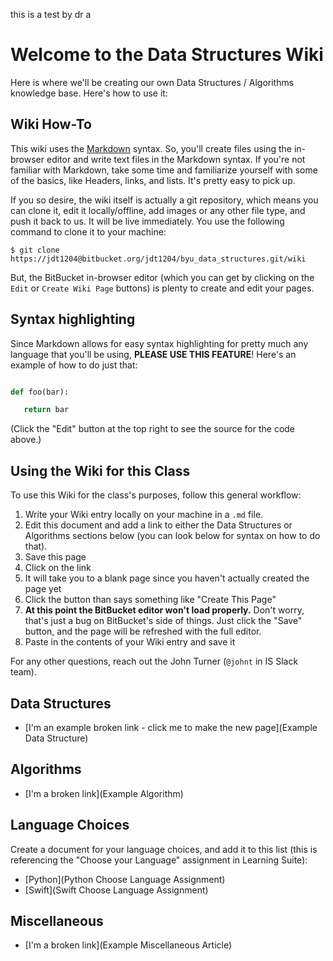 this is a test by dr a

# Welcome to the Data Structures Wiki

Here is where we'll be creating our own Data Structures / Algorithms knowledge base. Here's how to use it: 

## Wiki How-To

This wiki uses the [Markdown](http://daringfireball.net/projects/markdown/) syntax. So, you'll create files using the in-browser editor and write text files in the Markdown syntax. If you're not familiar with Markdown, take some time and familiarize yourself with some of the basics, like Headers, links, and lists. It's pretty easy to pick up. 

If you so desire, the wiki itself is actually a git repository, which means you can clone it, edit it locally/offline, add images or any other file type, and push it back to us. It will be live immediately. You use the following command to clone it to your machine: 

```
$ git clone https://jdt1204@bitbucket.org/jdt1204/byu_data_structures.git/wiki
```

But, the BitBucket in-browser editor (which you can get by clicking on the `Edit` or `Create Wiki Page` buttons) is plenty to create and edit your pages. 

## Syntax highlighting

Since Markdown allows for easy syntax highlighting for pretty much any language that you'll be using, **PLEASE USE THIS FEATURE**! Here's an example of how to do just that: 

```python

def foo(bar):

   return bar

```

(Click the "Edit" button at the top right to see the source for the code above.)

## Using the Wiki for this Class

To use this Wiki for the class's purposes, follow this general workflow: 

1. Write your Wiki entry locally on your machine in a `.md` file. 
2. Edit this document and add a link to either the Data Structures or Algorithms sections below (you can look below for syntax on how to do that). 
3. Save this page
4. Click on the link
5. It will take you to a blank page since you haven't actually created the page yet
6. Click the button than says something like "Create This Page"
7. **At this point the BitBucket editor won't load properly.** Don't worry, that's just a bug on BitBucket's side of things. Just click the "Save" button, and the page will be refreshed with the full editor. 
8. Paste in the contents of your Wiki entry and save it

For any other questions, reach out the John Turner (`@johnt` in IS Slack team). 

## Data Structures

- [I'm an example broken link - click me to make the new page](Example Data Structure)

## Algorithms

- [I'm a broken link](Example Algorithm)

## Language Choices

Create a document for your language choices, and add it to this list (this is referencing the "Choose your Language" assignment in Learning Suite): 

- [Python](Python Choose Language Assignment)
- [Swift](Swift Choose Language Assignment)

## Miscellaneous

- [I'm a broken link](Example Miscellaneous Article)
